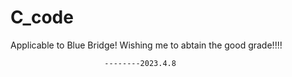 # C_code
Applicable to Blue Bridge!
Wishing me to abtain the good grade!!!!

                         --------2023.4.8
